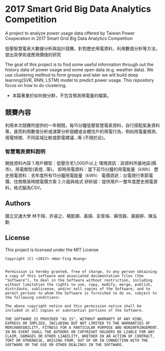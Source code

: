 # 2017 Smart Grid Big Data Analytics Competition 

A project to analyze power usage data offered by Taiwan Power Cooperation in 2017 Smart Grid Big Data Analytics Competition

低壓智慧電表大數據分析與設計競賽。針對歷史用電資料，利用數值分析等方法，提出具學術或應用價值的研究

The goal of this project is to find some useful information through out the history data of power usage and some open data (e.g. weather data).
We use clustering method to form groups and later we will build deep learning(SVR, RNN, LSTM) model to predict power usage.
This repository focus on how to do clustering.

* 本篇著重於如何做分群，不包含預測用電量的檔案。

## 競賽內容

利用本次競賽所提供的一年期間，每15分鐘低壓智慧電表資料，自行搭配氣象資料等，進而利用數值分析或演算分析個體或全體住戶的用電行為，例如用電量預測、用電特徵、不同區域比較或節電建議…等 (不限於此)。

### 智慧電表資料說明

開放資料內容
1.用戶類型：低壓住宅1,000戶以上
環境資訊：該資料所屬地區(縣市)、用電類型(表燈…等)。
即時用電資料：當下前15分鐘的用電能量（kWh）
歷史用電資料：去年度所有15分鐘用電能量（kWh）
電價資訊：台電現行季節電價、住商簡易時間電價方案
2.介面與格式
研析組：提供用戶一整年度歷史用電資料，格式擬為CSV。


## Authors

國立交通大學 林于翔、許睿之、楊凱期、黃揚、彭笙榕、蘇恆毅、黃婉婷、陳泓勳

## License

This project is licensed under the MIT License

    Copyright (C) <2017> <Wan-Ting Huang>


    Permission is hereby granted, free of charge, to any person obtaining a copy of this software and associated documentation files (the "Software"), to deal in the Software without restriction, including without limitation the rights to use, copy, modify, merge, publish, distribute, sublicense, and/or sell copies of the Software, and to permit persons to whom the Software is furnished to do so, subject to the following conditions:

    The above copyright notice and this permission notice shall be included in all copies or substantial portions of the Software.

    THE SOFTWARE IS PROVIDED "AS IS", WITHOUT WARRANTY OF ANY KIND, EXPRESS OR IMPLIED, INCLUDING BUT NOT LIMITED TO THE WARRANTIES OF MERCHANTABILITY, FITNESS FOR A PARTICULAR PURPOSE AND NONINFRINGEMENT. IN NO EVENT SHALL THE AUTHORS OR COPYRIGHT HOLDERS BE LIABLE FOR ANY CLAIM, DAMAGES OR OTHER LIABILITY, WHETHER IN AN ACTION OF CONTRACT, TORT OR OTHERWISE, ARISING FROM, OUT OF OR IN CONNECTION WITH THE SOFTWARE OR THE USE OR OTHER DEALINGS IN THE SOFTWARE.
